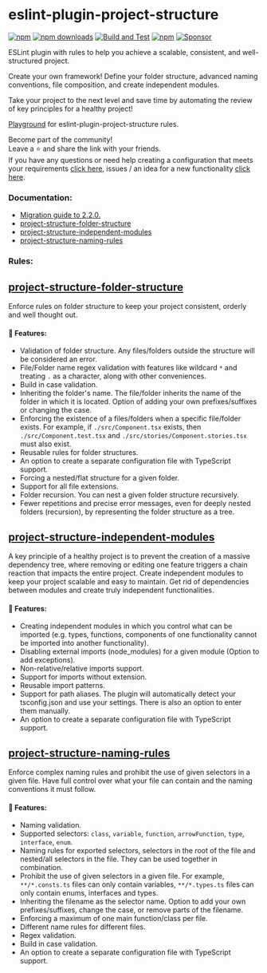 # eslint-plugin-project-structure

[![npm](https://img.shields.io/npm/v/eslint-plugin-project-structure.svg)](https://www.npmjs.com/package/eslint-plugin-project-structure)
[![npm downloads](https://img.shields.io/npm/dy/eslint-plugin-project-structure.svg)](https://www.npmjs.com/package/eslint-plugin-project-structure)
[![Build and Test](https://github.com/Igorkowalski94/eslint-plugin-project-structure/actions/workflows/check.yml/badge.svg)](https://github.com/Igorkowalski94/eslint-plugin-project-structure/actions/workflows/check.yml)
[![npm](https://img.shields.io/npm/l/eslint-plugin-project-structure)](https://github.com/Igorkowalski94/eslint-plugin-project-structure/blob/main/LICENCE)
[![Sponsor](https://img.shields.io/badge/Sponsor-%E2%9D%A4-red)](https://github.com/sponsors/Igorkowalski94)

ESLint plugin with rules to help you achieve a scalable, consistent, and well-structured project.

Create your own framework! Define your folder structure, advanced naming conventions, file composition, and create independent modules.

Take your project to the next level and save time by automating the review of key principles for a healthy project!

[Playground](https://github.com/Igorkowalski94/eslint-plugin-project-structure-playground) for eslint-plugin-project-structure rules.

Become part of the community!<br>
Leave a ⭐ and share the link with your friends.<br>
If you have any questions or need help creating a configuration that meets your requirements [click here](https://github.com/Igorkowalski94/eslint-plugin-project-structure/discussions), issues / an idea for a new functionality [click here](https://github.com/Igorkowalski94/eslint-plugin-project-structure/issues/new/choose).

### Documentation:

- [Migration guide to 2.2.0.](https://github.com/Igorkowalski94/eslint-plugin-project-structure/blob/main/documentation/migration-to-2.2.0.md)
- [project-structure-folder-structure](https://github.com/Igorkowalski94/eslint-plugin-project-structure/blob/main/documentation/project-structure-folder-structure.md)
- [project-structure-independent-modules](https://github.com/Igorkowalski94/eslint-plugin-project-structure/blob/main/documentation/project-structure-independent-modules.md)
- [project-structure-naming-rules](https://github.com/Igorkowalski94/eslint-plugin-project-structure/blob/main/documentation/project-structure-naming-rules.md)

### Rules:

## [project-structure-folder-structure](https://github.com/Igorkowalski94/eslint-plugin-project-structure/blob/main/documentation/project-structure-folder-structure.md)

Enforce rules on folder structure to keep your project consistent, orderly and well thought out.

#### 🚀 Features:

- Validation of folder structure. Any files/folders outside the structure will be considered an error.
- File/Folder name regex validation with features like wildcard `*` and treating `.` as a character, along with other conveniences.
- Build in case validation.
- Inheriting the folder's name. The file/folder inherits the name of the folder in which it is located. Option of adding your own prefixes/suffixes or changing the case.
- Enforcing the existence of a files/folders when a specific file/folder exists. For example, if `./src/Component.tsx` exists, then `./src/Component.test.tsx` and `./src/stories/Component.stories.tsx` must also exist.
- Reusable rules for folder structures.
- An option to create a separate configuration file with TypeScript support.
- Forcing a nested/flat structure for a given folder.
- Support for all file extensions.
- Folder recursion. You can nest a given folder structure recursively.
- Fewer repetitions and precise error messages, even for deeply nested folders (recursion), by representing the folder structure as a tree.

## [project-structure-independent-modules](https://github.com/Igorkowalski94/eslint-plugin-project-structure/blob/main/documentation/project-structure-independent-modules.md)

A key principle of a healthy project is to prevent the creation of a massive dependency tree,
where removing or editing one feature triggers a chain reaction that impacts the entire project.
Create independent modules to keep your project scalable and easy to maintain.
Get rid of dependencies between modules and create truly independent functionalities.

#### 🚀 Features:

- Creating independent modules in which you control what can be imported (e.g. types, functions, components of one functionality cannot be imported into another functionality).
- Disabling external imports (node_modules) for a given module (Option to add exceptions).
- Non-relative/relative imports support.
- Support for imports without extension.
- Reusable import patterns.
- Support for path aliases. The plugin will automatically detect your tsconfig.json and use your settings. There is also an option to enter them manually.
- An option to create a separate configuration file with TypeScript support.

## [project-structure-naming-rules](https://github.com/Igorkowalski94/eslint-plugin-project-structure/blob/main/documentation/project-structure-naming-rules.md)

Enforce complex naming rules and prohibit the use of given selectors in a given file.
Have full control over what your file can contain and the naming conventions it must follow.

#### 🚀 Features:

- Naming validation.
- Supported selectors: `class`, `variable`, `function`, `arrowFunction`, `type`, `interface`, `enum`.
- Naming rules for exported selectors, selectors in the root of the file and nested/all selectors in the file. They can be used together in combination.
- Prohibit the use of given selectors in a given file. For example, `**/*.consts.ts` files can only contain variables, `**/*.types.ts` files can only contain enums, interfaces and types.
- Inheriting the filename as the selector name. Option to add your own prefixes/suffixes, change the case, or remove parts of the filename.
- Enforcing a maximum of one main function/class per file.
- Different name rules for different files.
- Regex validation.
- Build in case validation.
- An option to create a separate configuration file with TypeScript support.
